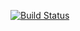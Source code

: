 [![Build Status](https://travis-ci.org/kkuchar2/RoseCpp.svg?branch=master)](https://travis-ci.org/kkuchar2/RoseCpp)
